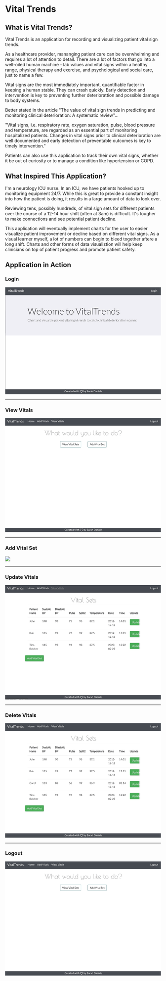 # Vital Trends



## What is Vital Trends?

Vital Trends is an application for recording and visualizing patient vital sign trends.

As a healthcare provider, mananging patient care can be overwhelming and requires a lot of attention to detail. There are a lot of factors that go into a well-oiled human machine - lab values and vital signs within a healthy range, physical therapy and exercise, and psychological and social care, just to name a few. 

Vital signs are the most immediately important, quantifiable factor in keeping a human stable. They can crash quickly. Early detection and intervention is key to preventing further deteriorattion and possible damage to body systems. 

Better stated in the article "The value of vital sign trends in predicting and monitoring clinical deterioration: A systematic review"... 

"Vital signs, i.e. respiratory rate, oxygen saturation, pulse, blood pressure and temperature, are regarded as an essential part of monitoring hospitalized patients. Changes in vital signs prior to clinical deterioration are well documented and early detection of preventable outcomes is key to timely intervention."

Patients can also use this application to track their own vital signs, whether it be out of curiosity or to manage a condition like hypertension or COPD.




## What Inspired This Application? 

I'm a neurology ICU nurse. In an ICU, we have patients hooked up to monitoring equipment 24/7. While this is great to provide a constant insight into how the patient is doing, it results in a large amount of data to look over. 

Reviewing tens, possibly hundreds, of vital sign sets for different patients over the course of a 12-14 hour shift (often at 3am) is difficult. It's tougher to make connections and see potential patient decline.

This application will eventually implement charts for the user to easier visualize patient improvement or decline based on different vital signs. As a visual learner myself, a lot of numbers can begin to bleed together aftere a long shift. Charts and other forms of data visualiztion will help keep clinicians on top of patient progress and promote patient safety.



## Application in Action 

### Login
![](login.gif)

---

### View Vitals
![](viewvitals.gif)

---

### Add Vital Set
![](addvitalset.gif)

---

### Update Vitals
![](update.gif)

---

### Delete Vitals
![](deleteset.gif)

---

### Logout
![](logout.gif)

